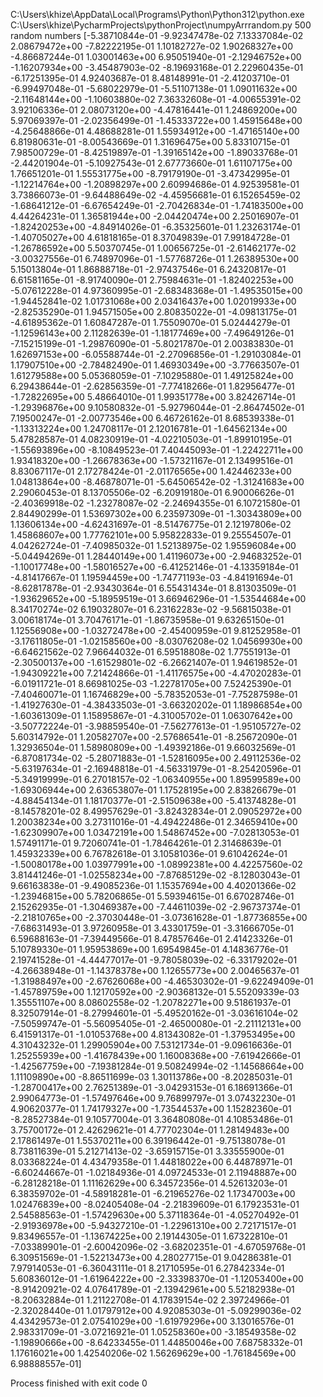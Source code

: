 C:\Users\khize\AppData\Local\Programs\Python\Python312\python.exe C:\Users\khize\PycharmProjects\pythonProject\numpyArrrandom.py 
500 random numbers
[-5.38710844e-01 -9.92347478e-02  7.13337084e-02  2.08679472e+00
 -7.82222195e-01  1.10182727e-02  1.90268327e+00 -4.86687244e-01
  1.03001463e+00  6.95051940e-01 -2.12946752e+00 -1.16207934e+00
 -3.45487903e-02 -8.19693168e-01  2.22960435e-01 -6.17251395e-01
  4.92403687e-01  8.48148991e-01 -2.41203710e-01 -6.99497048e-01
 -5.68022979e-01 -5.51107138e-01  1.09011632e+00 -2.11648144e+00
 -1.10603880e-02  7.36332608e-01 -4.00655391e-02  3.92106336e-01
  2.08073120e+00 -4.47816441e-01  1.24869200e+00  5.97069397e-01
 -2.02356499e-01 -1.45333722e+00  1.45915648e+00 -4.25648866e-01
  4.48688281e-01  1.55934912e+00 -1.47165140e+00  6.81980631e-01
 -8.00543669e-01  1.31696475e+00  5.83310715e-01  7.98500729e-01
 -8.42519897e-01 -1.39165142e+00 -1.89033768e-01 -2.44201904e-01
 -5.10927543e-01  2.67773660e-01  1.61107175e+00  1.76651201e-01
  1.55531775e+00 -8.79179190e-01 -3.47342995e-01 -1.12214764e+00
 -1.20898297e+00  2.60994686e-01  4.92539581e-01  3.73866073e-01
 -9.64488649e-02 -4.45956681e-01  6.15265459e-02 -1.68641212e-01
 -6.67654249e-01 -2.70426834e-01 -1.74183500e+00  4.44264231e-01
  1.36581944e+00 -2.04420474e+00  2.25016907e-01 -1.82420253e+00
 -4.84914026e-01 -6.35325601e-01  1.23263174e-01 -1.40705027e+00
  4.61818165e-01  8.37049839e-01  7.99184728e-01 -1.26786592e+00
  5.50370745e-01  1.00656725e-01 -2.61462177e-02 -3.00327556e-01
  6.74897096e-01 -1.57768726e-01  1.26389530e+00  5.15013804e-01
  1.86888718e-01 -2.97437546e-01  6.24320817e-01  6.61581165e-01
 -8.91740090e-01  2.75984631e-01 -1.82402253e+00 -5.07612228e-01
  4.97360995e-01 -2.68348368e-01 -1.49535015e+00 -1.94452841e-02
  1.01731068e+00  2.03416437e+00  1.02019933e+00 -2.82535290e-01
  1.94571505e+00  2.80835022e-01 -4.09813175e-01 -4.61895362e-01
  1.60847287e-01  1.75509070e-01  5.02444279e-01 -1.12596143e+00
  2.11282639e-01 -1.18177469e+00 -7.49649126e-01 -7.15215199e-01
 -1.29876090e-01 -5.80217870e-01  2.00383830e-01  1.62697153e+00
 -6.05588744e-01 -2.27096856e-01 -1.29103084e-01  1.17907510e+00
 -2.78482490e-01  1.46930349e+00 -3.77663507e-01  1.61279588e+00
  5.05368059e-01 -7.10295880e-01  1.49125824e+00  6.29438644e-01
 -2.62856359e-01 -7.77418266e-01  1.82956477e-01 -1.72822695e+00
  5.48664010e-01  1.99351778e+00  3.82426714e-01 -1.29396876e+00
  9.10580832e-01 -5.92796044e-01 -2.86474502e-01  7.19500247e-01
 -2.00773546e+00  6.46726162e-01  8.68539338e-01 -1.13313224e+00
  1.24708117e-01  2.12016781e-01 -1.64562134e+00  5.47828587e-01
  4.08230919e-01 -4.02210503e-01 -1.89910195e-01 -1.55693896e+00
 -8.10849523e-01  7.40445093e-01 -1.22422711e+00  1.93418320e+00
 -1.26678363e+00 -1.57321167e-01  2.13499516e-01  8.83067117e-01
  2.17278424e-01 -2.01176565e+00  1.42446233e+00  1.04813864e+00
 -8.46878071e-01 -5.64506542e-02 -1.31241683e+00  2.29060453e-01
  8.13705506e-02 -6.20919180e-01  6.90006626e-01 -2.40369918e-02
 -1.23278087e-02 -2.24694355e-01  6.10721580e-01  2.84490299e-01
  1.53697302e+00  6.23597309e-01 -1.30343809e+00  1.13606134e+00
 -4.62431697e-01 -8.51476775e-01  2.12197806e-02  1.45868607e+00
  1.77762101e+00  5.95822833e-01  9.25554507e-01  4.04262724e-01
 -7.40985032e-01  1.52138975e-02  1.95596084e+00 -5.04494269e-01
  1.28440149e+00  1.41196073e+00 -2.94683252e-01 -1.10017748e+00
 -1.58016527e+00 -6.41252146e-01 -4.13359184e-01 -4.81417667e-01
  1.19594459e+00 -1.74771193e-03 -4.84191694e-01 -8.62817878e-01
 -2.93430364e-01  6.55431434e-01  8.81303509e-01 -1.93629652e+00
 -5.18959519e-01  3.66946296e-01 -1.53544684e+00  8.34170274e-02
  6.19032807e-01  6.23162283e-02 -9.56815038e-01  3.00618174e-01
  3.70476171e-01 -1.86735958e-01  9.63265150e-01  1.12556908e+00
 -1.03272478e+00 -2.45400959e-01  9.81252958e-01 -3.17611805e-01
 -1.02158560e+00 -8.03076208e-02  1.04569930e+00 -6.64621562e-02
  7.96644032e-01  6.59518808e-02  1.77551913e-01 -2.30500137e+00
 -1.61529801e-02 -6.26621407e-01  1.94619852e-01 -1.94309221e+00
  7.21424866e-01 -1.41176575e+00 -4.47020283e-01 -6.01911721e-01
  8.66981025e-03 -1.22781705e+00  7.52425390e-01 -7.40460071e-01
  1.16746829e+00 -5.78352053e-01 -7.75287598e-01 -1.41927630e-01
 -4.38433503e-01 -3.66320202e-01  1.18986854e+00 -1.60361309e-01
  1.15895867e-01 -4.31005702e-01  1.06307642e+00 -3.50772224e-01
 -3.98859540e-01 -7.56277613e-01 -1.95105727e-02  5.60314792e-01
  1.20582707e+00 -2.57686541e-01 -8.25672090e-01  1.32936504e-01
  1.58980809e+00 -1.49392186e-01  9.66032569e-01 -6.87081734e-02
 -5.28071883e-01 -1.52816095e+00  2.49112536e-02 -5.63197634e-01
 -2.16948818e-01 -4.56331979e-01 -8.25420596e-01 -5.34919999e-01
  6.27018157e-02 -1.06340955e+00  1.89599589e+00 -1.69306944e+00
  2.63653807e-01  1.17528195e+00  2.83826679e-01 -4.88454134e-01
  1.18170377e-01 -2.51509638e+00 -5.41374828e-01 -8.14578201e-02
  8.49957629e-01 -3.82432834e-01  2.09052972e+00  1.20038234e+00
  3.27311016e-01 -4.49422486e-01  2.34659410e+00 -1.62309907e+00
  1.03472191e+00  1.54867452e+00 -7.02813053e-01  1.57491171e-01
  9.72060741e-01 -1.78464261e-01  2.31468639e-01  1.45932339e+00
  6.76782618e-01  3.10581036e-01  9.61042624e-01 -1.50080178e+00
  1.03977991e+00 -1.08992381e+00  4.42257560e-02  3.81441246e-01
 -1.02558234e+00 -7.87685129e-02 -8.12803043e-01  9.66163838e-01
 -9.49085236e-01  1.15357694e+00  4.40201366e-02 -1.23946815e+00
  5.78206865e-01  5.59394615e-01  6.67028746e-01  2.15262935e-01
 -1.30469387e+00 -7.44611039e-02 -2.96737374e-01 -2.21810765e+00
 -2.37030448e-01 -3.07361628e-01 -1.87736855e+00 -7.68631493e-01
  3.97260958e-01  3.43301759e-01 -3.31666705e-01  6.59688163e-01
 -7.39449566e-01  8.47857646e-01  2.41423326e-01  5.10789330e-01
  1.95953869e+00  1.69549845e-01  4.14836776e-01  2.19741528e-01
 -4.44477017e-01 -9.78058039e-02 -6.33179202e-01 -4.26638948e-01
 -1.14378378e+00  1.12655773e+00  2.00465637e-01 -1.31988497e+00
 -2.67626068e+00 -4.46530302e-01 -9.62249409e-01 -1.45789759e+00
  1.12170592e+00 -2.90368132e-01  5.55209339e-03  1.35551107e+00
  8.08602558e-02 -1.20782271e+00  9.51861937e-01  8.32507914e-01
 -8.27994601e-01 -5.49520162e-01 -3.03616104e-02 -7.50599747e-01
 -5.56095405e-01 -2.46500080e-01 -2.21112131e+00  6.41591317e-01
 -1.01053768e+00  4.81343082e-01 -1.37953495e+00  4.31043232e-01
  1.29905904e+00  7.53121734e-01 -9.09616636e-01  1.25255939e+00
 -1.41678439e+00  1.16008368e+00 -7.61942666e-01 -1.42567759e+00
 -7.19381284e-01  9.50824994e-02 -1.14568664e+00  1.11109890e+00
 -8.86511699e-03  1.30113786e+00 -8.20285031e-01 -1.28700417e+00
  2.76251389e-01 -3.04293153e-01  6.18691366e-01  2.99064773e-01
 -1.57497646e+00  9.76899797e-01  3.07432230e-01  4.90620377e-01
  1.74179327e+00 -1.73544537e+00  1.15282360e-01 -8.28527384e-01
  9.10577004e-01  3.36480808e-01  4.10853486e-01  3.75700172e-01
  2.42629621e-01  4.77702304e-01  1.28149483e+00  2.17861497e-01
  1.55370211e+00  6.39196442e-01 -9.75138078e-01  8.73811639e-01
  5.21271413e-02 -3.65915715e-01  3.33555900e-01  8.03368224e-01
  4.43479358e-01  1.44818022e+00  6.44878971e-01 -6.60244667e-01
 -1.02184936e-01  4.09724533e-01  2.11948887e+00 -6.28128218e-01
  1.11162629e+00  6.34572356e-01  4.52613203e-01  6.38359702e-01
 -4.58918281e-01 -6.21965276e-02  1.17347003e+00  1.02476839e+00
 -8.02405408e-04 -2.21839609e-01  6.17923531e-01  2.54588563e-01
 -1.57429630e+00  5.37118364e-01 -4.05270492e-01 -2.91936978e+00
 -5.94327210e-01 -1.22961310e+00  2.72171517e-01  9.83496557e-01
 -1.13674225e+00  2.19144305e-01  1.67322810e-01 -7.03389901e-01
 -2.60042096e-02 -3.68202351e-01 -4.67059768e-01  6.30951569e-01
 -1.52213473e+00  4.28027715e-01  9.04286381e-01  7.97914053e-01
 -6.36043111e-01  8.21710595e-01  6.27842334e-01  5.60836012e-01
 -1.61964222e+00 -2.33398370e-01 -1.12053400e+00 -8.91420921e-02
  4.07641789e-01 -2.13942961e+00  5.52182938e-01 -8.20632884e-01
  1.21122708e-01  4.17839154e-02  2.39724966e-01 -2.32028440e-01
  1.01797912e+00  4.92085303e-01 -5.09299036e-02  4.43429573e-01
  2.07541029e+00 -1.61979296e+00  3.13016576e-01  2.98331709e-01
 -3.07216921e-01  1.05258360e+00 -3.18549358e-02 -1.19890666e+00
 -8.64233455e-01  1.44850046e+00  7.68758332e-01  1.17616021e+00
  1.42540206e-02  1.56269629e+00 -1.76184569e+00  6.98888557e-01]

Process finished with exit code 0
